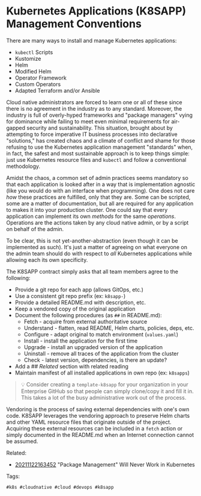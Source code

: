 # Kubernetes Applications (K8SAPP) Management Conventions

There are many ways to install and manage Kubernetes applications:

* `kubectl` Scripts
* Kustomize
* Helm
* Modified Helm
* Operator Framework
* Custom Operators
* Adapted Terraform and/or Ansible

Cloud native administrators are forced to learn one or all of these
since there is no agreement in the industry as to any standard.
Moreover, the industry is full of overly-hyped frameworks and "package
managers" vying for dominance while failing to meet even minimal
requirements for air-gapped security and sustainability. This situation,
brought about by attempting to force imperative IT business processes
into declarative "solutions," has created chaos and a climate of
conflict and shame for those refusing to use the Kubernetes application
management "standards" when, in fact, the safest and most sustainable
approach is to keep things simple: just use Kubernetes resource files
and `kubectl` and follow a conventional methodology.

Amidst the chaos, a common set of admin practices seems mandatory so
that each application is looked after in a way that is implementation
agnostic (like you would do with an interface when programming). One
does not care *how* these practices are fulfilled, only that they are.
Some can be scripted, some are a matter of documentation, but all are
required for any application to makes it into your production cluster.
One could say that every application can implement its own *methods* for
the same *operations*. Operations are the actions taken by any cloud
native admin, or by a script on behalf of the admin. 

To be clear, this is not yet-another-abstraction (even though it can be
implemented as such). It's just a matter of agreeing on what everyone on
the admin team should do with respect to *all* Kubernetes applications
while allowing each its own specificity.

The K8SAPP contract simply asks that all team members agree to the
following:

* Provide a git repo for each app (allows GitOps, etc.)
* Use a consistent git repo prefix (ex: `k8sapp-`)
* Provide a detailed README.md with description, etc.
* Keep a vendored copy of the original application
* Document the following procedures (as `##` in README.md):
    * Fetch - acquire from external authoritative source
    * Understand - flatten, read README, Helm charts, policies, deps, etc.
    * Configure - adapt original to match environment (`values.yaml`)
    * Install - install the application for the first time
    * Upgrade - install an upgraded version of the application
    * Uninstall - remove all traces of the application from the cluster
    * Check - latest version, dependencies, is there an update?
* Add a *## Related* section with related reading
* Maintain manifest of all installed applications in own repo (ex: `k8sapps`)

> 💡
> Consider creating a `template-k8sapp` for your organization in your
> Enterprise GitHub so that people can simply clone/copy it and fill it
> in. This takes a lot of the busy administrative work out of the
> process.

Vendoring is the process of saving external dependencies with one's own
code. K8SAPP leverages the vendoring approach to preserve Helm charts and
other YAML resource files that originate outside of the project.
Acquiring these external resources can be included in a `fetch` action
or simply documented in the README.md when an Internet connection cannot
be assumed.

Related:

* [20211122163452](/20211122163452/) "Package Management" Will Never Work in Kubernetes

Tags:

    #k8s #cloudnative #cloud #devops #k8sapp
